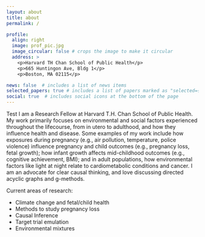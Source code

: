 ```yaml
---
layout: about
title: about
permalink: /

profile:
  align: right
  image: prof_pic.jpg
  image_circular: false # crops the image to make it circular
  address: >
    <p>Harvard TH Chan School of Public Health</p>
    <p>665 Huntingon Ave, Bldg 1</p>
    <p>Boston, MA 02115</p>

news: false  # includes a list of news items
selected_papers: true # includes a list of papers marked as "selected={true}"
social: true  # includes social icons at the bottom of the page
---
```


Test I am a Research Fellow at Harvard T.H. Chan School of Public Health. My work primarily focuses on environmental and social factors experienced throughout the lifecourse, from in utero to adulthood, and how they influence health and disease. Some examples of my work include how exposures during pregnancy (e.g., air pollution, temperature, police violence) influence pregnancy and child outcomes (e.g., pregnancy loss, fetal growth); how infant growth affects mid-childhood outcomes (e.g., cognitive achievement, BMI); and in adult populations, how environmental factors like light at night relate to cardiometabolic conditions and cancer. I am an advocate for clear causal thinking, and love discussing directed acyclic graphs and g-methods.

Current areas of research:

- Climate change and fetal/child health
- Methods to study pregnancy loss
- Causal Inference
- Target trial emulation
- Environmental mixtures

